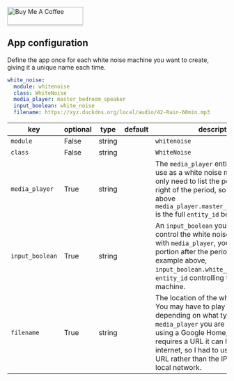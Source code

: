 <a href="https://www.buymeacoffee.com/uMhxJCzPS" target="_blank"><img
src="https://www.buymeacoffee.com/assets/img/custom_images/orange_img.png"
alt="Buy Me A Coffee" style="height: 41px !important;width: 174px
!important;box-shadow: 0px 3px 2px 0px rgba(190, 190, 190, 0.5)
!important;-webkit-box-shadow: 0px 3px 2px 0px rgba(190, 190, 190, 0.5)
!important;" ></a>

## App configuration

Define the app once for each white noise machine you want to create, giving it a unique name each time.

```yaml
white_noise:
  module: whitenoise
  class: WhiteNoise
  media_player: master_bedroom_speaker
  input_boolean: white_noise
  filename: https://xyz.duckdns.org/local/audio/42-Rain-60min.mp3
```

key | optional | type | default | description
-- | -- | -- | -- | --
`module` | False | string | | `whitenoise`
`class` | False | string | | `WhiteNoise`
`media_player` | True | string || The `media_player` entity you want to use as a white noise machine. You only need to list the portion to the right of the period, so in the example above `media_player.master_bedroom_speaker` is the full `entity_id` being used.
`input_boolean` | True | string || An `input_boolean` you have defined to control the white noise machine. As with `media_player`, you only need the portion after the period, so for the example above, `input_boolean.white_noise` is the full `entity_id` controlling this white noise machine.
`filename` | True | string || The location of the white noise file. You may have to play with this depending on what type of `media_player` you are using. I am using a Google Home, and that device requires a URL it can hit over the internet, so I had to use my external URL rather than the IP address on my local network.
